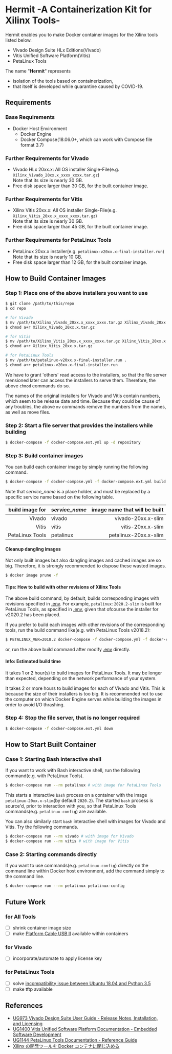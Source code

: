 Hermit -A Containerization Kit for Xilinx Tools-
========================================
Hermit enables you to make Docker container images for the Xilinx tools listed below.
- Vivado Design Suite HLx Editions(Vivado)
- Vitis Unified Software Platform(Vitis)
- PetaLinux Tools

The name "**Hermit**" represents
- isolation of the tools based on containerization,
- that itself is developed while quarantine caused by COVID-19.

Requirements
----------------------------------------
### Base Requirements
- Docker Host Environment
  - Docker Engine
  - Docker Compose(18.06.0+, which can work with Compose file format 3.7)

### Further Requirements for Vivado
- Vivado HLx 20xx.x: All OS installer Single-File(e.g. `Xilinx_Vivado_20xx.x_xxxx_xxxx.tar.gz`)  
  Note that its size is nearly 30 GB.
- Free disk space larger than 30 GB, for the built container image.

### Further Requirements for Vitis
- Xilinx Vitis 20xx.x: All OS installer Single-File(e.g. `Xilinx_Vitis_20xx.x_xxxx_xxxx.tar.gz`)  
  Note that its size is nearly 30 GB.
- Free disk space larger than 45 GB, for the built container image.

### Further Requirements for PetaLinux Tools
- PetaLinux 20xx.x installer(e.g. `petalinux-v20xx.x-final-installer.run`)  
Note that its size is nearly 10 GB.
- Free disk space larger than 12 GB, for the built container image.

How to Build Container Images
----------------------------------------
### Step 1: Place one of the above installers you want to use
```sh
$ git clone /path/to/this/repo
$ cd repo

# for Vivado
$ mv /path/to/Xilinx_Vivado_20xx.x_xxxx_xxxx.tar.gz Xilinx_Vivado_20xx.x.tar.gz
$ chmod a+r Xilinx_Vivado_20xx.x.tar.gz

# for Vitis
$ mv /path/to/Xilinx_Vitis_20xx.x_xxxx_xxxx.tar.gz Xilinx_Vitis_20xx.x.tar.gz
$ chmod a+r Xilinx_Vitis_20xx.x.tar.gz

# for PetaLinux Tools
$ mv /path/to/petalinux-v20xx.x-final-installer.run .
$ chmod a+r petalinux-v20xx.x-final-installer.run
```
We have to grant 'others' read access to the installers, so that the file server
mensioned later can access the installers to serve them.
Therefore, the above `chmod` commands do so.

The names of the original installers for Vivado and Vitis contain numbers,
which seem to be release date and time. Because they could be cause of any troubles,
the above `mv` commands remove the numbers from the names, as well as move files.


### Step 2: Start a file server that provides the installers while building
```sh
$ docker-compose -f docker-compose.ext.yml up -d repository
```

### Step 3: Build container images

You can build each container image by simply running the following command.
```sh
$ docker-compose -f docker-compose.yml -f docker-compose.ext.yml build service_name
```
Note that *service_name* is a place holder, and must be replaced by
a specific service name based on the following table.

| build image for | *service_name* | image name that will be built |
|----------------:|:---------------|------------------------------:|
| Vivado          |    vivado      |     vivado-20xx.x-slim        |
| Vitis           |    vitis       |     vitis-20xx.x-slim         |
| PetaLinux Tools |    petalinux   |     petalinux-20xx.x-slim     |

#### Cleanup dangling images
Not only built images but also dangling images and cached images are so big.
Therefore, it is strongly recommended to dispose these wasted images.
```sh
$ docker image prune -f
```

#### Tips: How to build with other revisions of Xilinx Tools

The above build command, by default, builds corresponding
images with revisions specified in [.env](.env).
For example, `petalinux:2020.2-slim` is built for PetaLinux Tools,
as specified in [.env](.env), given that ofcourse
the installer for v2020.2 has been placed.

If you prefer to build each images with other revisions of the corresponding tools,
run the build command like(e.g. with PetaLinux Tools v2018.2):
```sh
$ PETALINUX_VER=2018.2 docker-compose -f docker-compose.yml -f docker-compose.ext.yml build petalinux
```
or, run the above build command after modify [.env](.env) directly.

#### Info: Estimated build time
It takes 1 or 2 hour(s) to build images for PetaLinux Tools.
It may be longer than expected, depending on the network performance of your system.

It takes 2 or more hours to build images for each of Vivado and Vitis.
This is because the size of their installers is too big.
It is recommended not to use the computer on which Docker Engine serves
while building the images in order to avoid I/O thrashing.

### Step 4: Stop the file server, that is no longer required
```sh
$ docker-compose -f docker-compose.ext.yml down
```

How to Start Built Container
----------------------------------------

### Case 1: Starting Bash interactive shell
If you want to work with Bash interactive shell, run the following command(e.g. with PetaLinux Tools).
```sh
$ docker-compose run --rm petalinux # with image for PetaLinux Tools
```
This starts a interactive `bash` process on a container with
the image `petalinux-20xx.x-slim`(by default `2020.2`).
The started `bash` process is source'd, prior to interaction with you,
so that PetaLinux Tools commands(e.g. `petalinux-config`) are available.

You can also similarly start `bash` interactive shell with images for Vivado and Vitis.
Try the following commands.
```sh
$ docker-compose run --rm vivado # with image for Vivado
$ docker-compose run --rm vitis # with image for Vitis
```

### Case 2: Starting commands directly
If you want to use commands(e.g. `petalinux-config`) directly on the command line
within Docker host environment, add the command simply to the command line.
```sh
$ docker-compose run --rm petalinux petalinux-config
```

Future Work
----------------------------------------
### for All Tools
- [ ] shrink container image size
- [ ] make [Platform Cable USB II][cable] available within containers
### for Vivado
- [ ] incorporate/automate to apply license key
### for PetaLinux Tools
- [ ] solve [incompatibility issue between Ubuntu 18.04 and Python 3.5](https://forums.xilinx.com/t5/Embedded-Linux/PetaLinux-build-fails-with-locale-errors-How-to-disable-locale/m-p/894431/highlight/false#M28960)
- [ ] make tftp available

References
----------------------------------------
- [UG973 Vivado Design Suite User Guide - Release Notes, Installation, and Licensing][ug973]
- [UG1400 Vitis Unified Software Platform Documentation - Embedded Software Development][ug1400]
- [UG1144 PetaLinux Tools Documentation - Reference Guide][ug1144]
- [Xilinx の開発ツールを Docker コンテナに閉じ込める](https://blog.myon.info/entry/2018/09/15/install-xilinx-tools-into-docker-container/)

[ug973]: https://www.xilinx.com/support/documentation-navigation/see-all-versions.html?xlnxproducttypes=Design%20Tools&xlnxdocumentid=UG973
    "Vivado Design Suite User Guide - Release Notes, Installation, and Licensing"
[ug1400]: https://www.xilinx.com/support/documentation/sw_manuals/xilinx2019_2/ug1400-vitis-embedded.pdf
    "Vitis Unified Software Platform Documentation - Embedded Software Development"
[ug1144]: https://www.xilinx.com/support/documentation-navigation/see-all-versions.html?xlnxproducttypes=Design%20Tools&xlnxdocumentid=UG1144
    "PetaLinux Tools Documentation - Reference Guide"
[cable]: https://www.xilinx.com/products/boards-and-kits/hw-usb-ii-g.html "Platform Cable USB II"

<!-- vim: set expandtab : -->
